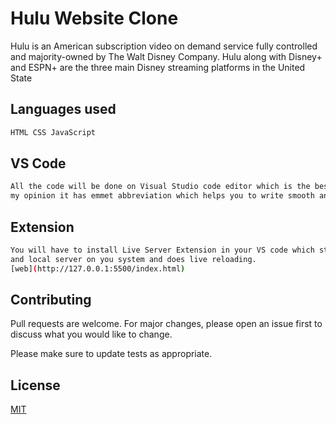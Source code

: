 # Hulu Website Clone
Hulu is an American subscription video on demand service fully controlled and majority-owned by The Walt Disney Company. Hulu along with Disney+ and ESPN+ are the three main Disney streaming platforms in the United State

## Languages used



```bash
HTML CSS JavaScript
```

## VS Code

```bash
All the code will be done on Visual Studio code editor which is the best editor in 
my opinion it has emmet abbreviation which helps you to write smooth and fast code.

```
## Extension
```bash
You will have to install Live Server Extension in your VS code which starts a live 
and local server on you system and does live reloading.
[web](http://127.0.0.1:5500/index.html)

```

## Contributing
Pull requests are welcome. For major changes, please open an issue first to discuss what you would like to change.

Please make sure to update tests as appropriate.

## License
[MIT](https://choosealicense.com/licenses/mit/)

